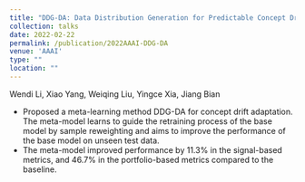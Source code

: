 ```yaml
---
title: "DDG-DA: Data Distribution Generation for Predictable Concept Drift Adaptation"
collection: talks
date: 2022-02-22
permalink: /publication/2022AAAI-DDG-DA
venue: 'AAAI'
type: ""
location: ""
---
```

Wendi Li, Xiao Yang, Weiqing Liu, Yingce Xia, Jiang Bian

* Proposed a meta-learning method DDG-DA for concept drift adaptation. The meta-model learns to guide the retraining process of the base model by sample reweighting and aims to improve the performance of the base model on unseen test data.
* The meta-model improved performance by $11.3\%$ in the signal-based metrics, and $46.7\%$ in the portfolio-based metrics compared to the baseline.

